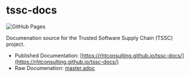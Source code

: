 

# tssc-docs

![GitHub Pages](https://github.com/rhtconsulting/tssc-docs/workflows/GitHub%20Pages/badge.svg?branch=master&event=push)

Documenation source for the Trusted Software Supply Chain (TSSC) project.

* Published Documentation: [https://rhtconsulting.github.io/tssc-docs/](https://rhtconsulting.github.io/tssc-docs/)
* Raw Documenation: [master.adoc](master.adoc)
